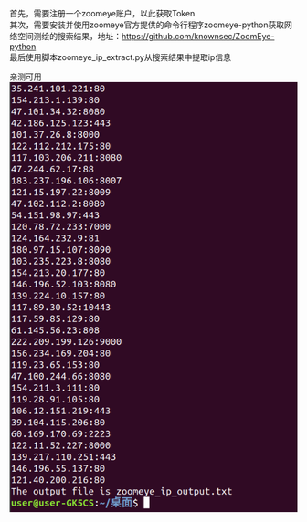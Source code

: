 首先，需要注册一个zoomeye账户，以此获取Token  
其次，需要安装并使用zoomeye官方提供的命令行程序zoomeye-python获取网络空间测绘的搜索结果，地址：https://github.com/knownsec/ZoomEye-python  
最后使用脚本zoomeye_ip_extract.py从搜索结果中提取ip信息

亲测可用  
![image](./a.png)
